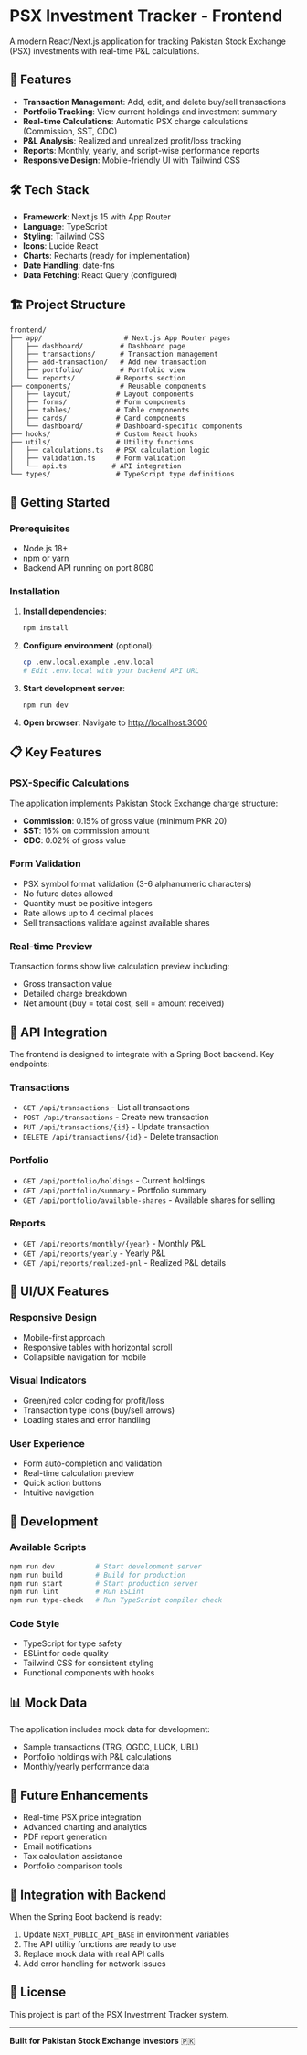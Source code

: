 # PSX Investment Tracker - Frontend

A modern React/Next.js application for tracking Pakistan Stock Exchange (PSX) investments with real-time P&L calculations.

## 🚀 Features

- **Transaction Management**: Add, edit, and delete buy/sell transactions
- **Portfolio Tracking**: View current holdings and investment summary
- **Real-time Calculations**: Automatic PSX charge calculations (Commission, SST, CDC)
- **P&L Analysis**: Realized and unrealized profit/loss tracking
- **Reports**: Monthly, yearly, and script-wise performance reports
- **Responsive Design**: Mobile-friendly UI with Tailwind CSS

## 🛠️ Tech Stack

- **Framework**: Next.js 15 with App Router
- **Language**: TypeScript
- **Styling**: Tailwind CSS
- **Icons**: Lucide React
- **Charts**: Recharts (ready for implementation)
- **Date Handling**: date-fns
- **Data Fetching**: React Query (configured)

## 🏗️ Project Structure

```
frontend/
├── app/                    # Next.js App Router pages
│   ├── dashboard/         # Dashboard page
│   ├── transactions/      # Transaction management
│   ├── add-transaction/   # Add new transaction
│   ├── portfolio/         # Portfolio view
│   └── reports/          # Reports section
├── components/            # Reusable components
│   ├── layout/           # Layout components
│   ├── forms/            # Form components
│   ├── tables/           # Table components
│   ├── cards/            # Card components
│   └── dashboard/        # Dashboard-specific components
├── hooks/                # Custom React hooks
├── utils/                # Utility functions
│   ├── calculations.ts   # PSX calculation logic
│   ├── validation.ts     # Form validation
│   └── api.ts           # API integration
└── types/                # TypeScript type definitions
```

## 🚦 Getting Started

### Prerequisites

- Node.js 18+ 
- npm or yarn
- Backend API running on port 8080

### Installation

1. **Install dependencies**:
   ```bash
   npm install
   ```

2. **Configure environment** (optional):
   ```bash
   cp .env.local.example .env.local
   # Edit .env.local with your backend API URL
   ```

3. **Start development server**:
   ```bash
   npm run dev
   ```

4. **Open browser**:
   Navigate to [http://localhost:3000](http://localhost:3000)

## 📋 Key Features

### PSX-Specific Calculations

The application implements Pakistan Stock Exchange charge structure:

- **Commission**: 0.15% of gross value (minimum PKR 20)
- **SST**: 16% on commission amount
- **CDC**: 0.02% of gross value

### Form Validation

- PSX symbol format validation (3-6 alphanumeric characters)
- No future dates allowed
- Quantity must be positive integers
- Rate allows up to 4 decimal places
- Sell transactions validate against available shares

### Real-time Preview

Transaction forms show live calculation preview including:
- Gross transaction value
- Detailed charge breakdown
- Net amount (buy = total cost, sell = amount received)

## 🔌 API Integration

The frontend is designed to integrate with a Spring Boot backend. Key endpoints:

### Transactions
- `GET /api/transactions` - List all transactions
- `POST /api/transactions` - Create new transaction
- `PUT /api/transactions/{id}` - Update transaction
- `DELETE /api/transactions/{id}` - Delete transaction

### Portfolio
- `GET /api/portfolio/holdings` - Current holdings
- `GET /api/portfolio/summary` - Portfolio summary
- `GET /api/portfolio/available-shares` - Available shares for selling

### Reports
- `GET /api/reports/monthly/{year}` - Monthly P&L
- `GET /api/reports/yearly` - Yearly P&L
- `GET /api/reports/realized-pnl` - Realized P&L details

## 🎨 UI/UX Features

### Responsive Design
- Mobile-first approach
- Responsive tables with horizontal scroll
- Collapsible navigation for mobile

### Visual Indicators
- Green/red color coding for profit/loss
- Transaction type icons (buy/sell arrows)
- Loading states and error handling

### User Experience
- Form auto-completion and validation
- Real-time calculation preview
- Quick action buttons
- Intuitive navigation

## 🧪 Development

### Available Scripts

```bash
npm run dev          # Start development server
npm run build        # Build for production
npm run start        # Start production server
npm run lint         # Run ESLint
npm run type-check   # Run TypeScript compiler check
```

### Code Style

- TypeScript for type safety
- ESLint for code quality
- Tailwind CSS for consistent styling
- Functional components with hooks

## 📊 Mock Data

The application includes mock data for development:
- Sample transactions (TRG, OGDC, LUCK, UBL)
- Portfolio holdings with P&L calculations
- Monthly/yearly performance data

## 🔮 Future Enhancements

- Real-time PSX price integration
- Advanced charting and analytics
- PDF report generation
- Email notifications
- Tax calculation assistance
- Portfolio comparison tools

## 🤝 Integration with Backend

When the Spring Boot backend is ready:

1. Update `NEXT_PUBLIC_API_BASE` in environment variables
2. The API utility functions are ready to use
3. Replace mock data with real API calls
4. Add error handling for network issues

## 📝 License

This project is part of the PSX Investment Tracker system.

---

**Built for Pakistan Stock Exchange investors** 🇵🇰